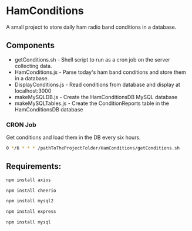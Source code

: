 # HamConditions
A small project to store daily ham radio band conditions in a database.

## Components
- getConditions.sh - Shell script to run as a cron job on the server collecting data.
- HamConditions.js - Parse today's ham band conditions and store them in a database.
- DisplayConditions.js - Read conditions from database and display at localhost:3000
- makeMySQLDB.js - Create the HamConditionsDB MySQL database
- makeMySQLTables.js - Create the ConditionReports table in the HamConditionsDB database

### CRON Job
Get conditions and load them in the DB every six hours.
```sh
0 */6 * * * /pathToTheProjectFolder/HamConditions/getConditions.sh
```

## Requirements:
```sh
npm install axios
```

```sh
npm install cheerio
```

```sh
npm install mysql2
```

```sh
npm install express
```

```sh
npm install mysql
```
